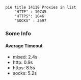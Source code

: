 
```mermaid
pie title 14118 Proxies in list
    "HTTP" : 10745
    "HTTPS": 1046
    "SOCKS" : 2597
```

### Some Info
#### Average Timeout

- mixed: 2.4s
- http: 0.9s
- https: 8.5s
- socks: 5.2s
